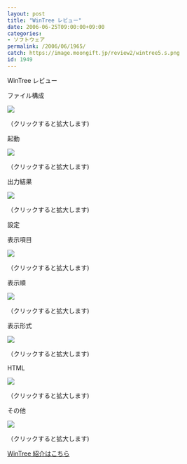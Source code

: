 ```yaml
---
layout: post
title: "WinTree レビュー"
date: 2006-06-25T09:00:00+09:00
categories:
- ソフトウェア
permalink: /2006/06/1965/
catch: https://image.moongift.jp/review2/wintree5.s.png
id: 1949
---
```

WinTree レビュー  
<!--more-->

ファイル構成

  

[![](https://image.moongift.jp/review2/wintree1.s.png)](https://image.moongift.jp/review2/wintree1.png)  
  
（クリックすると拡大します)

  

起動

  

[![](https://image.moongift.jp/review2/wintree2.s.png)](https://image.moongift.jp/review2/wintree2.png)  
  
（クリックすると拡大します)

  

出力結果

  

[![](https://image.moongift.jp/review2/wintree3.s.png)](https://image.moongift.jp/review2/wintree3.png)  
  
（クリックすると拡大します)

  

設定

  

表示項目

  

[![](https://image.moongift.jp/review2/wintree4.s.png)](https://image.moongift.jp/review2/wintree4.png)  
  
（クリックすると拡大します)

  

表示順

  

[![](https://image.moongift.jp/review2/wintree5.s.png)](https://image.moongift.jp/review2/wintree5.png)  
  
（クリックすると拡大します)

  

表示形式

  

[![](https://image.moongift.jp/review2/wintree6.s.png)](https://image.moongift.jp/review2/wintree6.png)  
  
（クリックすると拡大します)

  

HTML

  

[![](https://image.moongift.jp/review2/wintree7.s.png)](https://image.moongift.jp/review2/wintree7.png)  
  
（クリックすると拡大します)

  

その他

  

[![](https://image.moongift.jp/review2/wintree8.s.png)](https://image.moongift.jp/review2/wintree8.png)  
  
（クリックすると拡大します)

  

[WinTree 紹介はこちら](http://fw.moongift.jp/intro/i-1960.html)

